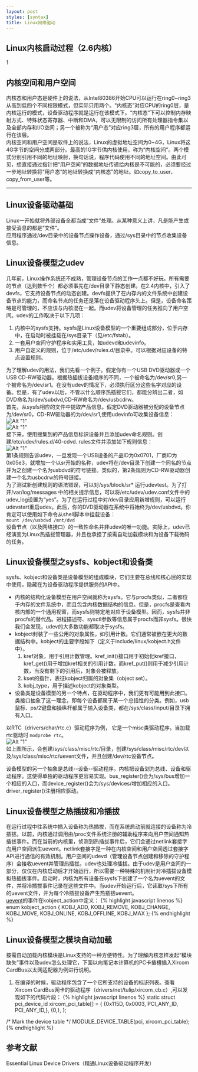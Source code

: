 ```yaml
---
layout: post
styles: [syntax]
title: Linux网络驱动
---
```


## Linux内核启动过程（2.6内核）

1

## 内核空间和用户空间

内核态和用户态是硬件上的说法，从Intel80386开始CPU可以运行在ring0~ring3从高到低四个不同权限模式，但实际只用两个。“内核态”对应CPU的ring0层，是内核运行的模式，设备驱动程序就是运行在该模式下。“内核态”下可以控制内存映射方式、特殊状态寄存器、中断和DMA，可以无限制的访问所有处理器指令集以及全部内存和I/O空间；另一个被称为“用户态”对应ring3层，所有的用户程序都运行在该层。   
内核空间和用户空间是软件上的说法，Linux的虚拟地址空间为0~4G，Linux将这4G字节的空间分成两部分。最高的1G字节供内核使用，称为“内核空间”。两个模式分别引用不同的地址映射，换句话说，程序代码使用不同的地址空间。由此可见，想直接通过指针把“用户空间”的数据地址传递给内核是不可能的，必须要经过一步地址转换将“用户态”的地址转换成“内核态”的地址。如copy_to_user、copy_from_user等。

* * * * * *
## Linux设备驱动基础

Linux一开始就将外部设备全都当成“文件”处理。从某种意义上讲，凡是能产生或接受消息的都是“文件”。  
应用程序通过/dev目录中的设备节点操作设备，通过/sys目录中的节点收集设备信息。

## Linux设备模型之udev

几年前，Linux操作系统还不成熟，管理设备节点的工作一点都不好玩。所有需要的节点（达到数千个）都必须事先在/dev目录下静态创建。在2.4内核中，引入了devfs，它支持设备节点的动态创建。devfs提供了在内存内的文件系统中创建设备节点的能力，而命名节点的任务还是落在设备驱动程序头上。但是，设备命名策略是可管理的，不应该与内核混在一起。而udev将设备管理的任务推向了用户空间。udev的工作取决于以下几项：
  
1. 内核中的sysfs支持。sysfs是Linux设备模型的一个重要组成部分，位于内存中，在启动时被挂载在/sys目录下（见/etc/fstab）。  
1. 一套用户空间守护程序和实用工具，如udevd和udevinfo。  
1. 用户自定义的规则，位于/etc/udev/rules.d/目录中。可以根据对应设备的特点设置规则。  

为了理解udev的用法，我们先看一个例子。假定你有一个USB DVD驱动器或一个USB CD-RW驱动器。根据热插拔设备顺序的不同，一个被命名为/dev/sr0,另一个被命名为/dev/sr1。在没有udev的情况下，必须执行区分这些名字对应的设备。但是，有了udev以后，不管以什么顺序热插拔它们，都能分辨出二者，如DVD命名为/dev/subdvd,CD-RW命名为/dev/usbcdrw。  
首先，从sysfs相应的文件中提取产品信息。假定DVD驱动器被分配的设备节点为/dev/sr0，CD-RW驱动器的为/dev/sr1,使用udevinfo可收集设备信息：  
![Alt "1"](/static/images/post/LinuxDriver1.jpg)  
![Alt "1"](/static/images/post/LinuxDriver2.jpg)  
接下来，使用搜集到的产品信息标识设备并且添加udev命名规则。创建/etc/udev/rules.d/40-cdvd. rules文件并添加如下规则信息：  
![Alt "1"](/static/images/post/LinuxDriver3.jpg)  
第1条规则告诉udev，一旦发现一个USB设备的产品ID为0x0701，厂商ID为0x05e3，就增加一个以sr开始的名称，udev将在/dev目录下创建一个同名的节点并为之创建一个名为usbdvd的符号链接。类似的，第2条规则为CD-RW驱动器创建一个名为usbcdrw的符号链接。  
为了测试新创建规则的语法错误，可以对/sys/block/sr* 运行udevtest。为了打开/var/log/messages  中的相关提示信息，可以将/etc/udev/udev.conf文件中的udev_log设置为“yes”。为了在运行过程中对/dev目录应用新增规则，可以运行udevstart重启udev。此后，你的DVD驱动器在系统中将始终为/dev/usbdvd。你肯定可以使用如下命令从shell脚本中挂载设备：  
`mount /dev/usbdvd /mnt/dvd`  
设备节点（以及网络接口）的一致性命名并非udev的唯一功能。实际上，udev已经演变为Linux热插拔管理器，并且也承担了按需自动加载模块和为设备下载微码的任务。

## Linux设备模型之sysfs、kobject和设备类

sysfs、kobject和设备类是设备模型的组成模块，它们主要在总线和核心层的实现中使用，隐藏在为设备驱动程序提供服务的API中。
- 内核的结构化设备模型在用户空间就称为sysfs。它与procfs类似，二者都位于内存的文件系统中，而且包含内核数据结构的信息。但是，procfs是查看内核内部的一个通用视窗，而sysfs则特定地对应于设备模型。因而，sysfs并非procfs的替代品。进程描述符、sysctl参数等信息属于procfs而非sysfs。很快我们会发现，udev的大多数功能都取决于sysfs。  
- kobject封装了一些公用的对象属性，如引用计数。它们通常被嵌在更大的数据结构中。kobject的主要字段如下（定义于include/linux/kobject.h文件中）。  
  1. kref对象，用于引用计数管理。kref_init()接口用于初始化kref接口，kref_get()用于增加kref相关的引用计数，而kref_put()则用于减少引用计数，当没有剩下的引用后，对象会被释放。  
  1. kset的指针，表征kobject归属的对象集（object set）。  
  1. kobj_type，用于描述kobject的对象类型。  
- 设备类是设备模型的另一个特点，在驱动程序中，我们更有可能用到此接口。类接口抽象了这一理念，即每个设备都属于某一个总括性的分类。例如，usb鼠标、ps/2键盘和操纵杆都属于输入设备类，都在/sys/class/input/目录下拥有入口。

以RTC（drivers/char/rtc.c）驱动程序为例， 它是一个misc类驱动程序。当加载rtc驱动时 `modprobe rtc`。  
![Alt "1"](/static/images/post/LinuxDriver4.jpg)   
如上图所示，会创建/sys/class/misc/rtc/目录，创建/sys/class/misc/rtc/dev以及/sys/class/misc/rtc/uevent文件，并且创建/dev/rtc设备节点。  

设备模型的另一个抽象是总线--设备--驱动程序。内核把设备划为总线、设备和驱动程序。这使得单独的驱动程序更容易实现。bus_register()会为/sys/bus增加一个相应的入口，而device_register()会为/sys/devices/增加相应的入口。driver_register()注册相应驱动。

## Linux设备模型之热插拔和冷插拔

在运行过程中往系统中插入设备称为热插拔，而在系统启动前就连接的设备称为冷插拔。以前，内核通过调用由/proc文件系统注册的辅助程序来向用户空间通知热插拔事件。而在当前的内核里，侦测到热插拔事件后，它们会通过netlink套接字向用户空间派生uevent。netlink套接字是一种在内核空间和用户空间透过套接字API进行通信的有效机制。用户空间的udevd（管理设备节点创建和移除的守护程序）会接收uevent并管理热插拔。udev也处理冷插拔。由于udev是用户空间的一部分，仅仅在内核启动后才开始运行，所以需要一种特殊的机制针对冷插拔设备模拟热插拔事件。启动时，内核为所有设备在sysfs下创建了一个名为uevent的文件，并将冷插拔事件记录在这些文件中。当udev开始运行后，它读取/sys下所有的uevent文件，并为每个冷插拔设备产生热插拔uevent。   
[uevent](http://blog.csdn.net/bingqingsuimeng/article/details/7924625)的事件在kobject_action中定义：
{% highlight javascript linenos %}
enum kobject_action {
       KOBJ_ADD,
       KOBJ_REMOVE,
       KOBJ_CHANGE,
       KOBJ_MOVE,
       KOBJ_ONLINE,
       KOBJ_OFFLINE,
       KOBJ_MAX
};
{% endhighlight %}


## Linux设备模型之模块自动加载

按需自动加载内核模块是Linux支持的一种方便特性。为了理解内核怎样发起“模块缺失”事件以及udev怎么处理它，下面以向笔记本计算机的PC卡插槽插入Xircom CardBus以太网适配器为例进行说明。 
 
1. 在编译的时候，驱动程序包含了一个它所支持的设备的标识列表。查看Xircom CardBus网卡的驱动程序（drivers/net/tulip/xircom_cb.c）,可以发现如下的代码片段：
{% highlight javascript linenos %}
static struct pci_device_id xircom_pci_table[] = {
	{0x115D, 0x0003, PCI_ANY_ID, PCI_ANY_ID,},
	{0,},
};

/* Mark the device table */
MODULE_DEVICE_TABLE(pci, xircom_pci_table);
{% endhighlight %}

## 参考文献

Essential Linux Device Drivers（精通Linux设备驱动程序开发）